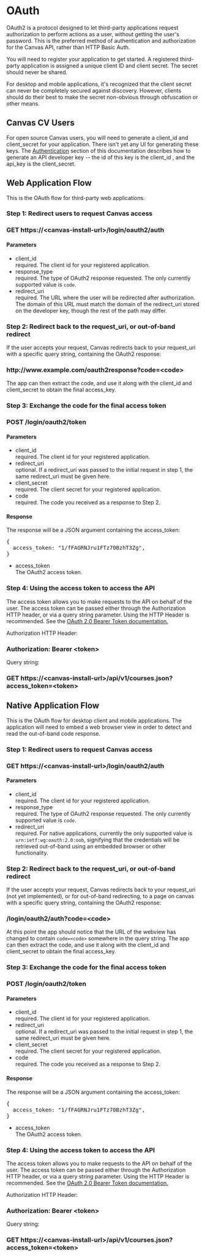OAuth
=====

OAuth2 is a protocol designed to let third-party applications request
authorization to perform actions as a user, without getting the user's
password. This is the preferred method of authentication and
authorization for the Canvas API, rather than HTTP Basic Auth.

You will need to register your application to get started. A registered
third-party application is assigned a unique client ID and client
secret. The secret should never be shared.

For desktop and mobile applications, it's recognized that the client
secret can never be completely secured against discovery. However,
clients should do their best to make the secret non-obvious through
obfuscation or other means.

Canvas CV Users
---------------

For open source Canvas users, you will need to generate a client\_id and client\_secret for your application. There isn't yet any UI for generating these keys. The <a href="authentication.html">Authentication</a> section of this documentation describes how to generate an API developer key -- the id of this key is the client\_id , and the api\_key is the client\_secret.

Web Application Flow
--------------------

This is the OAuth flow for third-party web applications.

### Step 1: Redirect users to request Canvas access

<div class="method_details">

<h3>GET https://&lt;canvas-install-url&gt;/login/oauth2/auth</h3>

<h4>Parameters</h4>

<ul class="argument">
  <li>
    <span class="name">client_id</span>
    <div class="inline">
      required. The client id for your registered application.
    </div>
  </li>
  <li>
    <span class="name">response_type</span>
    <div class="inline">
      required. The type of OAuth2 response requested. The only
currently supported value is <code>code</code>.
    </div>
  </li>
  <li>
    <span class="name">redirect_uri</span>
    <div class="inline">
      required. The URL where the user will be redirected after
authorization. The domain of this URL must match the domain of the
redirect_uri stored on the developer key, though the rest of the path
may differ.
    </div>
  </li>
</ul>

</div>

### Step 2: Redirect back to the request\_uri, or out-of-band redirect

If the user accepts your request, Canvas redirects back to your
request\_uri with a specific query string, containing the OAuth2
response:

<div class="method_details">
<h3>http://www.example.com/oauth2response?code=&lt;code&gt;</h3>
</div>

The app can then extract the code, and use it along with the
client_id and client_secret to obtain the final access_key.

### Step 3: Exchange the code for the final access token

<div class="method_details">

<h3>POST /login/oauth2/token</h3>

<h4>Parameters</h4>

<ul class="argument">
  <li>
    <span class="name">client_id</span>
    <div class="inline">
      required. The client id for your registered application.
    </div>
  </li>
  <li>
    <span class="name">redirect_uri</span>
    <div class="inline">
      optional. If a redirect_uri was passed to the initial request in
      step 1, the same redirect_uri must be given here.
    </div>
  </li>
  <li>
    <span class="name">client_secret</span>
    <div class="inline">
      required. The client secret for your registered application.
    </div>
  </li>
  <li>
    <span class="name">code</span>
    <div class="inline">
      required. The code you received as a response to Step 2.
    </div>
  </li>
</ul>

<h4>Response</h4>

<p>
The response will be a JSON argument containing the access_token:
<pre class="example_code">
{
  access_token: "1/fFAGRNJru1FTz70BzhT3Zg",
}
</pre>
</p>

<ul class="argument">
  <li>
    <span class="name">access_token</span>
    <div class="inline">
      The OAuth2 access token.
    </div>
  </li>
</ul>

</div>

### Step 4: Using the access token to access the API

The access token allows you to make requests to the API on behalf of the
user. The access token can be passed either through the Authorization
HTTP header, or via a query string parameter. Using the HTTP Header is recommended. See the <a href="http://tools.ietf.org/html/draft-ietf-oauth-v2-bearer-08">OAuth 2.0 Bearer Token documentation.</a>

Authorization HTTP Header:

<div class="method_details">

<h3>Authorization: Bearer &lt;token&gt;</h3>

</div>

Query string:

<div class="method_details">

<h3>GET https://&lt;canvas-install-url&gt;/api/v1/courses.json?access_token=&lt;token&gt;</h3>

</div>

Native Application Flow
-----------------------

This is the OAuth flow for desktop client and mobile applications. The
application will need to embed a web browser view in order to detect and
read the out-of-band code response.

### Step 1: Redirect users to request Canvas access

<div class="method_details">

<h3>GET https://&lt;canvas-install-url&gt;/login/oauth2/auth</h3>

<h4>Parameters</h4>

<ul class="argument">
  <li>
    <span class="name">client_id</span>
    <div class="inline">
      required. The client id for your registered application.
    </div>
  </li>
  <li>
    <span class="name">response_type</span>
    <div class="inline">
      required. The type of OAuth2 response requested. The only
currently supported value is <code>code</code>.
    </div>
  </li>
  <li>
    <span class="name">redirect_uri</span>
    <div class="inline">
      required. For native applications, currently the only supported value is
<code>urn:ietf:wg:oauth:2.0:oob</code>, signifying that the credentials will be
retrieved out-of-band using an embedded browser or other functionality.
    </div>
  </li>
</ul>

</div>

### Step 2: Redirect back to the request\_uri, or out-of-band redirect

If the user accepts your request, Canvas redirects back to your
request\_uri (not yet implemented), or for out-of-band redirecting, to a
page on canvas with a specific query string, containing the OAuth2
response:

<div class="method_details">
<h3>/login/oauth2/auth?code=&lt;code&gt;</h3>
</div>

At this point the app should notice that the URL of the webview has
changed to contain <code>code=&lt;code&gt;</code> somewhere in the query
string. The app can then extract the code, and use it along with the
client_id and client_secret to obtain the final access_key.

### Step 3: Exchange the code for the final access token

<div class="method_details">

<h3>POST /login/oauth2/token</h3>

<h4>Parameters</h4>

<ul class="argument">
  <li>
    <span class="name">client_id</span>
    <div class="inline">
      required. The client id for your registered application.
    </div>
  </li>
  <li>
    <span class="name">redirect_uri</span>
    <div class="inline">
      optional. If a redirect_uri was passed to the initial request in
      step 1, the same redirect_uri must be given here.
    </div>
  </li>
  <li>
    <span class="name">client_secret</span>
    <div class="inline">
      required. The client secret for your registered application.
    </div>
  </li>
  <li>
    <span class="name">code</span>
    <div class="inline">
      required. The code you received as a response to Step 2.
    </div>
  </li>
</ul>

<h4>Response</h4>

<p>
The response will be a JSON argument containing the access_token:
<pre class="example_code">
{
  access_token: "1/fFAGRNJru1FTz70BzhT3Zg",
}
</pre>
</p>

<ul class="argument">
  <li>
    <span class="name">access_token</span>
    <div class="inline">
      The OAuth2 access token.
    </div>
  </li>
</ul>

</div>

### Step 4: Using the access token to access the API

The access token allows you to make requests to the API on behalf of the
user. The access token can be passed either through the Authorization
HTTP header, or via a query string parameter. Using the HTTP Header is recommended. See the <a href="http://tools.ietf.org/html/draft-ietf-oauth-v2-bearer-08">OAuth 2.0 Bearer Token documentation.</a>

Authorization HTTP Header:

<div class="method_details">

<h3>Authorization: Bearer &lt;token&gt;</h3>

</div>

Query string:

<div class="method_details">

<h3>GET https://&lt;canvas-install-url&gt;/api/v1/courses.json?access_token=&lt;token&gt;</h3>

</div>
